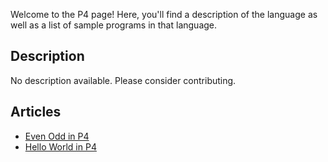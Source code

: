 Welcome to the P4 page! Here, you'll find a description of the language as well as a list of sample programs in that language.

## Description

No description available. Please consider contributing.

## Articles

- [Even Odd in P4](https://sampleprograms.io/projects/even-odd/p4)
- [Hello World in P4](https://sampleprograms.io/projects/hello-world/p4)